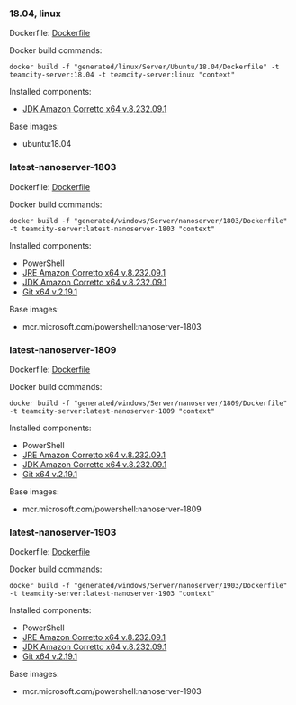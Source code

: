 ### 18.04, linux

Dockerfile: [Dockerfile](linux/Server/Ubuntu/18.04/Dockerfile)

Docker build commands:
```
docker build -f "generated/linux/Server/Ubuntu/18.04/Dockerfile" -t teamcity-server:18.04 -t teamcity-server:linux "context"
```

Installed components:
- [JDK Amazon Corretto x64 v.8.232.09.1](https://d3pxv6yz143wms.cloudfront.net/8.232.09.1/amazon-corretto-8.232.09.1-linux-x64.tar.gz)

Base images:
- ubuntu:18.04

### latest-nanoserver-1803

Dockerfile: [Dockerfile](windows/Server/nanoserver/1803/Dockerfile)

Docker build commands:
```
docker build -f "generated/windows/Server/nanoserver/1803/Dockerfile" -t teamcity-server:latest-nanoserver-1803 "context"
```

Installed components:
- PowerShell
- [JRE Amazon Corretto x64 v.8.232.09.1](https://d3pxv6yz143wms.cloudfront.net/8.232.09.1/amazon-corretto-8.232.09.1-windows-x64-jre.zip)
- [JDK Amazon Corretto x64 v.8.232.09.1](https://d3pxv6yz143wms.cloudfront.net/8.232.09.1/amazon-corretto-8.232.09.1-windows-x64-jdk.zip)
- [Git x64 v.2.19.1](https://github.com/git-for-windows/git/releases/download/v2.19.1.windows.1/MinGit-2.19.1-64-bit.zip)

Base images:
- mcr.microsoft.com/powershell:nanoserver-1803

### latest-nanoserver-1809

Dockerfile: [Dockerfile](windows/Server/nanoserver/1809/Dockerfile)

Docker build commands:
```
docker build -f "generated/windows/Server/nanoserver/1809/Dockerfile" -t teamcity-server:latest-nanoserver-1809 "context"
```

Installed components:
- PowerShell
- [JRE Amazon Corretto x64 v.8.232.09.1](https://d3pxv6yz143wms.cloudfront.net/8.232.09.1/amazon-corretto-8.232.09.1-windows-x64-jre.zip)
- [JDK Amazon Corretto x64 v.8.232.09.1](https://d3pxv6yz143wms.cloudfront.net/8.232.09.1/amazon-corretto-8.232.09.1-windows-x64-jdk.zip)
- [Git x64 v.2.19.1](https://github.com/git-for-windows/git/releases/download/v2.19.1.windows.1/MinGit-2.19.1-64-bit.zip)

Base images:
- mcr.microsoft.com/powershell:nanoserver-1809

### latest-nanoserver-1903

Dockerfile: [Dockerfile](windows/Server/nanoserver/1903/Dockerfile)

Docker build commands:
```
docker build -f "generated/windows/Server/nanoserver/1903/Dockerfile" -t teamcity-server:latest-nanoserver-1903 "context"
```

Installed components:
- PowerShell
- [JRE Amazon Corretto x64 v.8.232.09.1](https://d3pxv6yz143wms.cloudfront.net/8.232.09.1/amazon-corretto-8.232.09.1-windows-x64-jre.zip)
- [JDK Amazon Corretto x64 v.8.232.09.1](https://d3pxv6yz143wms.cloudfront.net/8.232.09.1/amazon-corretto-8.232.09.1-windows-x64-jdk.zip)
- [Git x64 v.2.19.1](https://github.com/git-for-windows/git/releases/download/v2.19.1.windows.1/MinGit-2.19.1-64-bit.zip)

Base images:
- mcr.microsoft.com/powershell:nanoserver-1903

